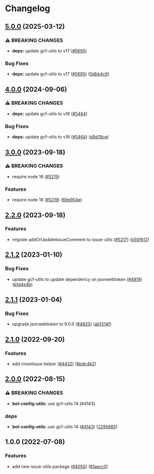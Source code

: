 # Changelog

## [5.0.0](https://github.com/googleapis/repo-automation-bots/compare/issue-utils-v4.0.0...issue-utils-v5.0.0) (2025-03-12)


### ⚠ BREAKING CHANGES

* **deps:** update gcf-utils to v17 ([#5695](https://github.com/googleapis/repo-automation-bots/issues/5695))

### Bug Fixes

* **deps:** update gcf-utils to v17 ([#5695](https://github.com/googleapis/repo-automation-bots/issues/5695)) ([0dbb4c6](https://github.com/googleapis/repo-automation-bots/commit/0dbb4c697894c78121bc37c37c31ab5d9158c0b6))

## [4.0.0](https://github.com/googleapis/repo-automation-bots/compare/issue-utils-v3.0.0...issue-utils-v4.0.0) (2024-09-06)


### ⚠ BREAKING CHANGES

* **deps:** update gcf-utils to v16 ([#5464](https://github.com/googleapis/repo-automation-bots/issues/5464))

### Bug Fixes

* **deps:** update gcf-utils to v16 ([#5464](https://github.com/googleapis/repo-automation-bots/issues/5464)) ([d9d19ce](https://github.com/googleapis/repo-automation-bots/commit/d9d19ce7a46c7b605ce46dc489c05c16bd8d7c9b))

## [3.0.0](https://github.com/googleapis/repo-automation-bots/compare/issue-utils-v2.2.0...issue-utils-v3.0.0) (2023-09-18)


### ⚠ BREAKING CHANGES

* require node 18 ([#5219](https://github.com/googleapis/repo-automation-bots/issues/5219))

### Features

* require node 18 ([#5219](https://github.com/googleapis/repo-automation-bots/issues/5219)) ([69e904e](https://github.com/googleapis/repo-automation-bots/commit/69e904e17ae8e17a7ffb348ffde73250fb9e1788))

## [2.2.0](https://github.com/googleapis/repo-automation-bots/compare/issue-utils-v2.1.2...issue-utils-v2.2.0) (2023-09-18)


### Features

* migrate addOrUpdateIssueComment to issue-utils ([#5217](https://github.com/googleapis/repo-automation-bots/issues/5217)) ([b50f612](https://github.com/googleapis/repo-automation-bots/commit/b50f612c4a930dada11bae4e85e9b482fa4690f5))

## [2.1.2](https://github.com/googleapis/repo-automation-bots/compare/issue-utils-v2.1.1...issue-utils-v2.1.2) (2023-01-10)


### Bug Fixes

* update gcf-utils to update dependency on jsonwebtoken ([#4919](https://github.com/googleapis/repo-automation-bots/issues/4919)) ([b1d4e4b](https://github.com/googleapis/repo-automation-bots/commit/b1d4e4bb9253420cfa8f8ad13f4ec3e9bb9548a3))

## [2.1.1](https://github.com/googleapis/repo-automation-bots/compare/issue-utils-v2.1.0...issue-utils-v2.1.1) (2023-01-04)


### Bug Fixes

* upgrade jsonwebtoken to 9.0.0 ([#4820](https://github.com/googleapis/repo-automation-bots/issues/4820)) ([ab1314f](https://github.com/googleapis/repo-automation-bots/commit/ab1314f4b72a86ec90ddf785d7a939ff5877153e))

## [2.1.0](https://github.com/googleapis/repo-automation-bots/compare/issue-utils-v2.0.0...issue-utils-v2.1.0) (2022-09-20)


### Features

* add closeIssue helper ([#4432](https://github.com/googleapis/repo-automation-bots/issues/4432)) ([6bdc4b2](https://github.com/googleapis/repo-automation-bots/commit/6bdc4b2adb245e4edc06611029ff2b165c2e282c))

## [2.0.0](https://github.com/googleapis/repo-automation-bots/compare/issue-utils-v1.0.0...issue-utils-v2.0.0) (2022-08-15)


### ⚠ BREAKING CHANGES

* **bot-config-utils:** use gcf-utils 14 (#4143)

### deps

* **bot-config-utils:** use gcf-utils 14 ([#4143](https://github.com/googleapis/repo-automation-bots/issues/4143)) ([2295665](https://github.com/googleapis/repo-automation-bots/commit/22956655ed839268725fa75f1bc11ee856e9e281))

## 1.0.0 (2022-07-08)


### Features

* add new issue-utils package ([#4050](https://github.com/googleapis/repo-automation-bots/issues/4050)) ([8faecc0](https://github.com/googleapis/repo-automation-bots/commit/8faecc0f9742a40f1934eb5cadf21b9fbf4a70a9))
